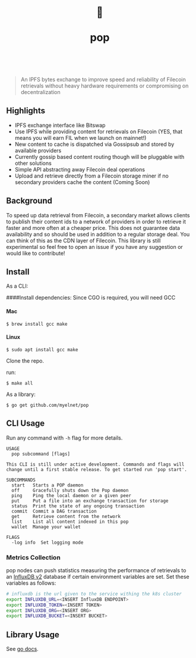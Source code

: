 <h1 align="center">
	<br>
	  	🍿
	<br>
	<br>
	pop
	<br>
	<br>
	<br>
</h1>

> An IPFS bytes exchange to improve speed and reliability of Filecoin retrievals without
> heavy hardware requirements or compromising on decentralization

## Highlights

- IPFS exchange interface like Bitswap
- Use IPFS while providing content for retrievals on Filecoin (YES, that means you will earn FIL when we launch on mainnet!)
- New content to cache is dispatched via Gossipsub and stored by available providers
- Currently gossip based content routing though will be pluggable with other solutions
- Simple API abstracting away Filecoin deal operations
- Upload and retrieve directly from a Filecoin storage miner if no secondary providers cache the content (Coming Soon)

## Background

To speed up data retrieval from Filecoin, a secondary market allows clients to publish their content ids to a network of providers
in order to retrieve it faster and more often at a cheaper price. This does not guarantee data availability and so should be used
in addition to a regular storage deal. You can think of this as the CDN layer of Filecoin. This library is still experimental so feel free to open an issue if you have any suggestion or would like to contribute!

## Install

As a CLI:

####Install dependencies:
Since CGO is required, you will need GCC

#### Mac
```commandline
$ brew install gcc make
```

#### Linux
```commandline
$ sudo apt install gcc make
```

Clone the repo.

run:
```commandline
$ make all
```

As a library:

```commandline
$ go get github.com/myelnet/pop
```

## CLI Usage

Run any command with `-h` flag for more details.

```
USAGE
  pop subcommand [flags]

This CLI is still under active development. Commands and flags will
change until a first stable release. To get started run 'pop start'.

SUBCOMMANDS
  start   Starts a POP daemon
  off     Gracefully shuts down the Pop daemon
  ping    Ping the local daemon or a given peer
  put     Put a file into an exchange transaction for storage
  status  Print the state of any ongoing transaction
  commit  Commit a DAG transaction
  get     Retrieve content from the network
  list    List all content indexed in this pop
  wallet  Manage your wallet

FLAGS
  -log info  Set logging mode
```

### Metrics Collection

pop nodes can push statistics measuring the performance of retrievals to an
[InfluxDB v2](https://www.influxdata.com/) database if certain
environment variables are set.
Set these variables as follows:

```bash
# influxdb is the url given to the service withing the k8s cluster
export INFLUXDB_URL=<INSERT InfluxDB ENDPOINT>
export INFLUXDB_TOKEN=<INSERT TOKEN>
export INFLUXDB_ORG=<INSERT ORG>
export INFLUXDB_BUCKET=<INSERT BUCKET>
```

## Library Usage

See [go docs](https://pkg.go.dev/github.com/myelnet/pop/exchange).

